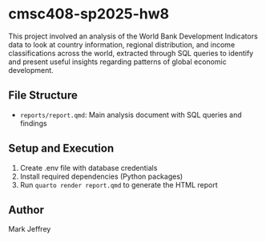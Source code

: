 # cmsc408-sp2025-hw8

This project involved an analysis of the World Bank Development Indicators data to look at country information, regional distribution, and income classifications across the world, extracted through SQL queries to identify and present useful insights regarding patterns of global economic development. 

## File Structure
- `reports/report.qmd`: Main analysis document with SQL queries and findings

## Setup and Execution
1. Create .env file with database credentials
2. Install required dependencies (Python packages)
3. Run `quarto render report.qmd` to generate the HTML report

## Author
Mark Jeffrey
